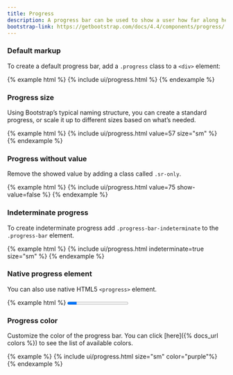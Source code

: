 ```yaml
---
title: Progress
description: A progress bar can be used to show a user how far along he is in a process.
bootstrap-link: https://getbootstrap.com/docs/4.4/components/progress/
---
```


### Default markup

To create a default progress bar, add a `.progress` class to a `<div>` element:

{% example html %}
{% include ui/progress.html %}
{% endexample %}

### Progress size

Using Bootstrap’s typical naming structure, you can create a standard progress, or scale it up to different sizes based on what’s needed.

{% example html %}
{% include ui/progress.html value=57 size="sm" %}
{% endexample %}

### Progress without value

Remove the showed value by adding a class called `.sr-only`.

{% example html %}
{% include ui/progress.html value=75 show-value=false %}
{% endexample %}

### Indeterminate progress

To create indeterminate progress add `.progress-bar-indeterminate` to the `.progress-bar` element.

{% example html %}
{% include ui/progress.html indeterminate=true size="sm" %}
{% endexample %}

### Native progress element

You can also use native HTML5 `<progress>` element.

{% example html %}
<progress class="progress progress-sm" value="15" max="100"/>
{% endexample %}

### Progress color

Customize the color of the progress bar. You can click [here]({% docs_url colors %}) to see the list of available colors.

{% example %}
{% include ui/progress.html size="sm" color="purple"%} 
{% endexample %}
